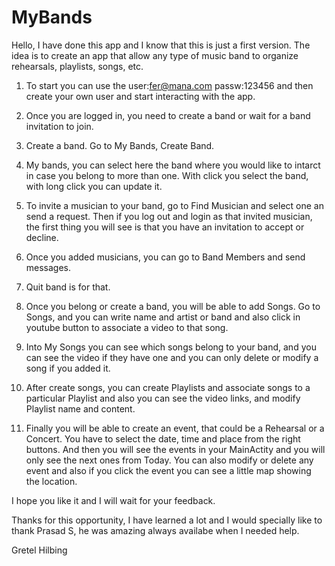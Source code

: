 # MyBands

Hello, I have done this app and I know that this is just a first version.
The idea is to create an app that allow any type of music band to organize rehearsals, playlists, songs, etc.

1) To start you can use the user:fer@mana.com passw:123456 and then create your own user and start interacting with the app.

2) Once you are logged in, you need to create a band or wait for a band invitation to join.

3) Create a band. Go to My Bands, Create Band.

3) My bands, you can select here the band where you would like to intarct in case you belong to more than one. With click you select the band, with long click you can update it.

4) To invite a musician to your band, go to Find Musician and select one an send a request. Then if you log out and login as that invited musician, the first thing you will see is that you have an invitation to accept or decline.

5) Once you added musicians, you can go to Band Members and send messages.

6) Quit band is for that.

7) Once you belong or create a band, you will be able to add Songs. Go to Songs, and you can write name and artist or band and also click in youtube button to associate a video to that song.

8) Into My Songs you can see which songs belong to your band, and you can see the video if they have one and you can only delete or modify a song if you added it.

9) After create songs, you can create Playlists and associate songs to a particular Playlist and also you can see the video links, and modify Playlist name and content.

10) Finally you will be able to create an event, that could be a Rehearsal or a Concert. You have to select the date, time and place from the right buttons. And then you will see the events in your MainActity and you will only see the next ones from Today. You can also modify or delete any event and also if you click the event you can see a little map showing the location.

I hope you like it and I will wait for your feedback.

Thanks for this opportunity, I have learned a lot and I would specially like to thank Prasad S, he was amazing always availabe when I needed help.

Gretel Hilbing
